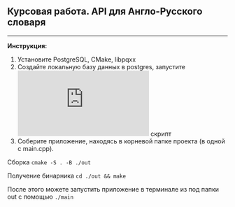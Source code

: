 ## Курсовая работа. API для Англо-Русского словаря
---
**Инструкция:**

1. Установите PostgreSQL, CMake, libpqxx
2. Создайте локальную базу данных в postgres, запустите ![этот](https://github.com/arazyan/uni/blob/main/coursework/source.sql) скрипт
3. Соберите приложение, находясь в корневой папке проекта (в одной с main.cpp).


Сборка
```cmake -S . -B ./out```

Получение бинарника
```cd ./out && make```

После этого можете запустить приложение в терминале из под папки out с помощью
```./main```
